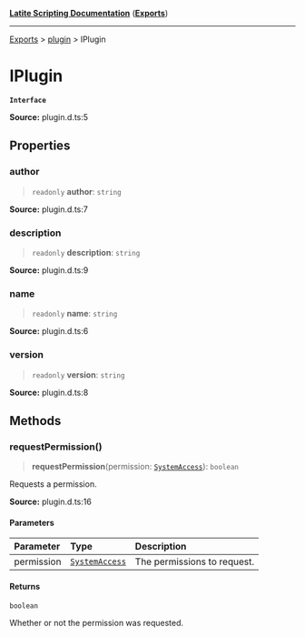 [**Latite Scripting Documentation**](../../README.md) ([**Exports**](../../exports.md))

---

[Exports](../../exports.md) > [plugin](../index.md) > IPlugin

# IPlugin

**`Interface`**

**Source:** plugin.d.ts:5

## Properties

### author

> `readonly` **author**: `string`

**Source:** plugin.d.ts:7

### description

> `readonly` **description**: `string`

**Source:** plugin.d.ts:9

### name

> `readonly` **name**: `string`

**Source:** plugin.d.ts:6

### version

> `readonly` **version**: `string`

**Source:** plugin.d.ts:8

## Methods

### requestPermission()

> **requestPermission**(permission: [`SystemAccess`](../enumerations/enumeration.Permission.md#systemaccess)): `boolean`

Requests a permission.

**Source:** plugin.d.ts:16

#### Parameters

| Parameter  | Type                                                                     | Description                 |
| :--------- | :----------------------------------------------------------------------- | :-------------------------- |
| permission | [`SystemAccess`](../enumerations/enumeration.Permission.md#systemaccess) | The permissions to request. |

#### Returns

`boolean`

Whether or not the permission was requested.
